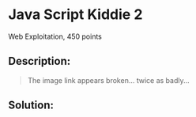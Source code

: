 # Java Script Kiddie 2
Web Exploitation, 450 points

## Description:
> The image link appears broken... twice as badly...


## Solution: 


